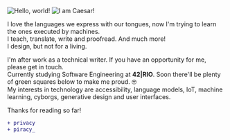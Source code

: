 ![Hello, world!](https://readme-typing-svg.demolab.com?font=Jetbrains+Mono&weight=600&size=30&duration=3000&pause=1000&color=21E725&vCenter=true&random=false&width=222&height=42&lines=Hello%2C+world!;%C2%A0%C2%A0%C2%A0%F0%9F%8C%8E%F0%9F%8C%8D%F0%9F%8C%8F) ![I am Caesar!](https://readme-typing-svg.demolab.com?font=Jetbrains+Mono&weight=600&size=30&duration=3000&pause=1000&color=21E725&vCenter=true&random=true&width=420&height=42&lines=I+am+Caesar!;Eu+sou+o+Caesar!;Je+m'appelle+Caesar!;%C2%A1Soy+Caesar!;Mi+estas+Caesar!;%C3%89g+heiti+Caesar!;Mi+chiamo+Caesar!;Caesar+sum!;%D4%B5%D5%BD+%D4%BF%D5%A5%D5%BD%D5%A1%D6%80%D5%B6+%D5%A5%D5%B4%D6%89;%D0%AF+%D0%A6%D0%B5%D0%B7%D0%B0%D1%80%D1%8C!)

I love the languages we express with our tongues, now I'm trying to learn the ones executed by machines.<br>
I teach, translate, write and proofread. And much more!<br>
I design, but not for a living.<br>

I'm after work as a technical writer. If you have an opportunity for me, please get in touch.<br>
Currently studying Software Engineering at **42|RIO**. Soon there'll be plenty of green squares below to make me proud. 🤓<br>
My interests in technology are accessibility, language models, IoT, machine learning, cyborgs, generative design and user interfaces.<br>

Thanks for reading so far!<br>

```diff
+ privacy
+ piracy_
```
